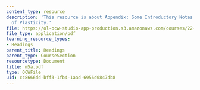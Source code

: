 ```yaml
---
content_type: resource
description: 'This resource is about Appendix: Some Introductory Notes to the Theory
  of Plasticity.'
file: https://ol-ocw-studio-app-production.s3.amazonaws.com/courses/22-314j-structural-mechanics-in-nuclear-power-technology-fall-2006/cc8666ddbff31fb41aad6956d0847db8_m5a.pdf
file_type: application/pdf
learning_resource_types:
- Readings
parent_title: Readings
parent_type: CourseSection
resourcetype: Document
title: m5a.pdf
type: OCWFile
uid: cc8666dd-bff3-1fb4-1aad-6956d0847db8
---
```

